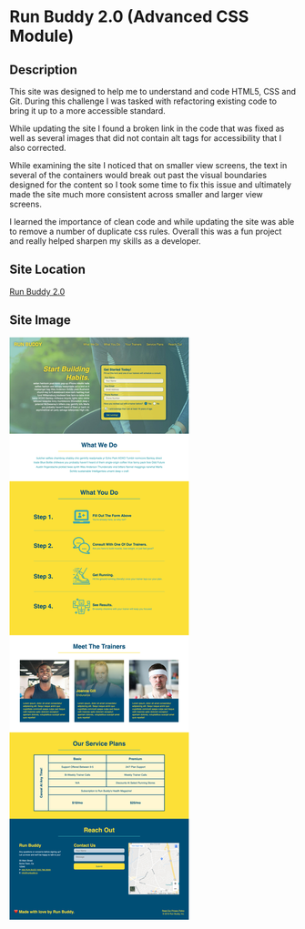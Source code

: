 # Run Buddy 2.0 (Advanced CSS Module)

## Description 

This site was designed to help me to understand and code HTML5, CSS and Git. During this challenge I was tasked with refactoring existing code to bring it up to a more accessible standard.

While updating the site I found a broken link in the code that was fixed as well as several images that did not contain alt tags for accessibility that I also corrected.

While examining the site I noticed that on smaller view screens, the text in several of the containers would break out past the visual boundaries designed for the content so I took some time to fix this issue and ultimately made the site much more consistent across smaller and larger view screens.

I learned the importance of clean code and while updating the site was able to remove a number of duplicate css rules. Overall this was a fun project and really helped sharpen my skills as a developer.

## Site Location

[Run Buddy 2.0](https://russtracy.github.io/Run-Buddy-2/)

## Site Image

![alt text](assets/images/RunBuddy2ScreenShot.jpg)